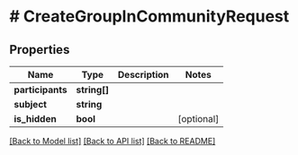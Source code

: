 # # CreateGroupInCommunityRequest

## Properties

Name | Type | Description | Notes
------------ | ------------- | ------------- | -------------
**participants** | **string[]** |  |
**subject** | **string** |  |
**is_hidden** | **bool** |  | [optional]

[[Back to Model list]](../../README.md#models) [[Back to API list]](../../README.md#endpoints) [[Back to README]](../../README.md)
